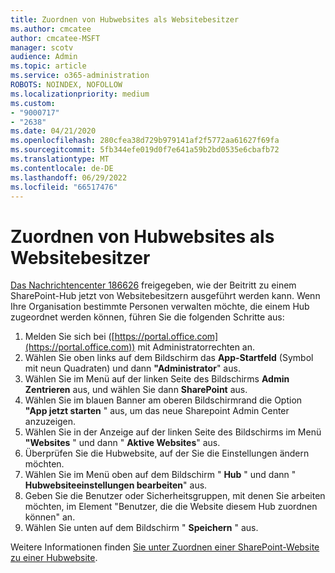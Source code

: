 ```yaml
---
title: Zuordnen von Hubwebsites als Websitebesitzer
ms.author: cmcatee
author: cmcatee-MSFT
manager: scotv
audience: Admin
ms.topic: article
ms.service: o365-administration
ROBOTS: NOINDEX, NOFOLLOW
ms.localizationpriority: medium
ms.custom:
- "9000717"
- "2638"
ms.date: 04/21/2020
ms.openlocfilehash: 280cfea38d729b979141af2f5772aa61627f69fa
ms.sourcegitcommit: 5fb344efe019d0f7e641a59b2bd0535e6cbafb72
ms.translationtype: MT
ms.contentlocale: de-DE
ms.lasthandoff: 06/29/2022
ms.locfileid: "66517476"
---
```

# <a name="associate-hub-sites-as-site-owner"></a>Zuordnen von Hubwebsites als Websitebesitzer

[Das Nachrichtencenter 186626](https://admin.microsoft.com/Adminportal/Home?source=applauncher#/MessageCenter?id=MC186626) freigegeben, wie der Beitritt zu einem SharePoint-Hub jetzt von Websitebesitzern ausgeführt werden kann. Wenn Ihre Organisation bestimmte Personen verwalten möchte, die einem Hub zugeordnet werden können, führen Sie die folgenden Schritte aus: 

1. Melden Sie sich bei ([https://portal.office.com](https://portal.office.com)) mit Administratorrechten an.
2. Wählen Sie oben links auf dem Bildschirm das **App-Startfeld** (Symbol mit neun Quadraten) und dann **"Administrator**" aus.
3. Wählen Sie im Menü auf der linken Seite des Bildschirms **Admin Zentrieren** aus, und wählen Sie dann **SharePoint** aus.
4. Wählen Sie im blauen Banner am oberen Bildschirmrand die Option **"App jetzt starten** " aus, um das neue Sharepoint Admin Center anzuzeigen.
5. Wählen Sie in der Anzeige auf der linken Seite des Bildschirms im Menü **"Websites** " und dann " **Aktive Websites**" aus.
6. Überprüfen Sie die Hubwebsite, auf der Sie die Einstellungen ändern möchten.
7. Wählen Sie im Menü oben auf dem Bildschirm " **Hub** " und dann " **Hubwebsiteeinstellungen bearbeiten**" aus.
8. Geben Sie die Benutzer oder Sicherheitsgruppen, mit denen Sie arbeiten möchten, im Element "Benutzer, die die Website diesem Hub zuordnen können" an.
9. Wählen Sie unten auf dem Bildschirm " **Speichern** " aus.

Weitere Informationen finden [Sie unter Zuordnen einer SharePoint-Website zu einer Hubwebsite](https://support.microsoft.com/office/associate-a-sharepoint-site-with-a-hub-site-ae0009fd-af04-4d3d-917d-88edb43efc05). 